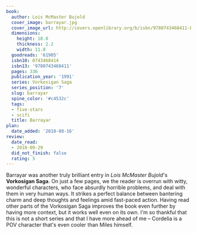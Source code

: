 ```yaml
---
book:
  author: Lois McMaster Bujold
  cover_image: barrayar.jpg
  cover_image_url: http://covers.openlibrary.org/b/isbn/9780743468411-L.jpg
  dimensions:
    height: 18.0
    thickness: 2.2
    width: 11.0
  goodreads: '61905'
  isbn10: 0743468414
  isbn13: '9780743468411'
  pages: 336
  publication_year: '1991'
  series: Vorkosigan Saga
  series_position: '7'
  slug: barrayar
  spine_color: '#c4532c'
  tags:
  - five-stars
  - scifi
  title: Barrayar
plan:
  date_added: '2018-08-16'
review:
  date_read:
  - 2018-09-29
  did_not_finish: false
  rating: 5
---
```


Barrayar was another truly brilliant entry in *Lois McMaster Bujold*'s **Vorkosigan Saga**. On just a few pages, we the reader is overrun with witty, wonderful characters, who face absurdly horrible problems, and deal with them in very human ways. It strikes a perfect balance between bantering charm and deep thoughts and feelings amid fast-paced action. Having read other parts of the Vorkosigan Saga improves the book even further by having more context, but it works well even on its own. I'm so thankful that this is not a short series and that I have more ahead of me – Cordelia is a POV character that's even cooler than Miles himself.
